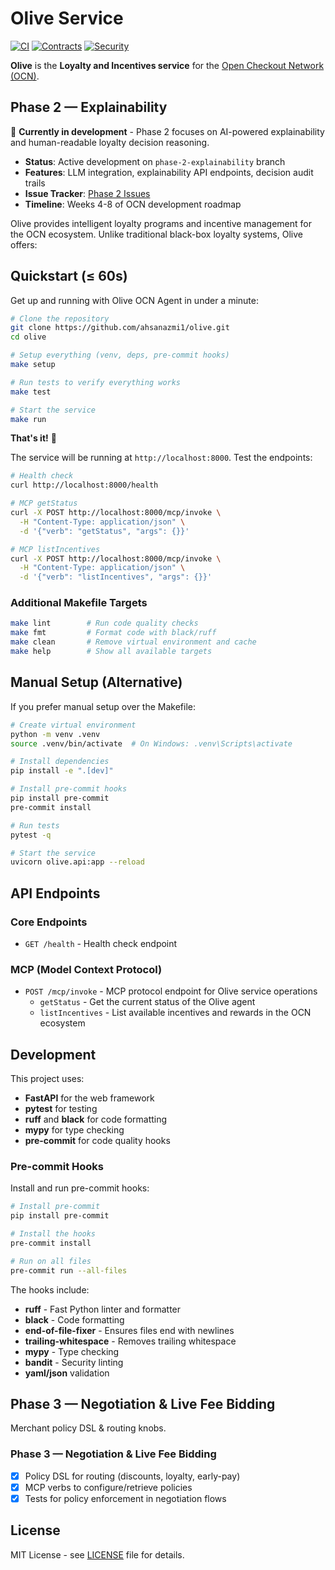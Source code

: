 # Olive Service

[![CI](https://github.com/ahsanazmi1/olive/workflows/CI/badge.svg)](https://github.com/ahsanazmi1/olive/actions/workflows/ci.yml)
[![Contracts](https://github.com/ahsanazmi1/olive/workflows/Contracts/badge.svg)](https://github.com/ahsanazmi1/olive/actions/workflows/contracts.yml)
[![Security](https://github.com/ahsanazmi1/olive/workflows/Security/badge.svg)](https://github.com/ahsanazmi1/olive/actions/workflows/security.yml)

**Olive** is the **Loyalty and Incentives service** for the [Open Checkout Network (OCN)](https://github.com/ahsanazmi1/ocn-common).

## Phase 2 — Explainability

🚧 **Currently in development** - Phase 2 focuses on AI-powered explainability and human-readable loyalty decision reasoning.

- **Status**: Active development on `phase-2-explainability` branch
- **Features**: LLM integration, explainability API endpoints, decision audit trails
- **Issue Tracker**: [Phase 2 Issues](https://github.com/ahsanazmi1/olive/issues?q=is%3Aopen+is%3Aissue+label%3Aphase-2)
- **Timeline**: Weeks 4-8 of OCN development roadmap

Olive provides intelligent loyalty programs and incentive management for the OCN ecosystem. Unlike traditional black-box loyalty systems, Olive offers:

## Quickstart (≤ 60s)

Get up and running with Olive OCN Agent in under a minute:

```bash
# Clone the repository
git clone https://github.com/ahsanazmi1/olive.git
cd olive

# Setup everything (venv, deps, pre-commit hooks)
make setup

# Run tests to verify everything works
make test

# Start the service
make run
```

**That's it!** 🎉

The service will be running at `http://localhost:8000`. Test the endpoints:

```bash
# Health check
curl http://localhost:8000/health

# MCP getStatus
curl -X POST http://localhost:8000/mcp/invoke \
  -H "Content-Type: application/json" \
  -d '{"verb": "getStatus", "args": {}}'

# MCP listIncentives
curl -X POST http://localhost:8000/mcp/invoke \
  -H "Content-Type: application/json" \
  -d '{"verb": "listIncentives", "args": {}}'
```

### Additional Makefile Targets

```bash
make lint        # Run code quality checks
make fmt         # Format code with black/ruff
make clean       # Remove virtual environment and cache
make help        # Show all available targets
```

## Manual Setup (Alternative)

If you prefer manual setup over the Makefile:

```bash
# Create virtual environment
python -m venv .venv
source .venv/bin/activate  # On Windows: .venv\Scripts\activate

# Install dependencies
pip install -e ".[dev]"

# Install pre-commit hooks
pip install pre-commit
pre-commit install

# Run tests
pytest -q

# Start the service
uvicorn olive.api:app --reload
```

## API Endpoints

### Core Endpoints
- `GET /health` - Health check endpoint

### MCP (Model Context Protocol)
- `POST /mcp/invoke` - MCP protocol endpoint for Olive service operations
  - `getStatus` - Get the current status of the Olive agent
  - `listIncentives` - List available incentives and rewards in the OCN ecosystem

## Development

This project uses:
- **FastAPI** for the web framework
- **pytest** for testing
- **ruff** and **black** for code formatting
- **mypy** for type checking
- **pre-commit** for code quality hooks

### Pre-commit Hooks

Install and run pre-commit hooks:

```bash
# Install pre-commit
pip install pre-commit

# Install the hooks
pre-commit install

# Run on all files
pre-commit run --all-files
```

The hooks include:
- **ruff** - Fast Python linter and formatter
- **black** - Code formatting
- **end-of-file-fixer** - Ensures files end with newlines
- **trailing-whitespace** - Removes trailing whitespace
- **mypy** - Type checking
- **bandit** - Security linting
- **yaml/json** validation

## Phase 3 — Negotiation & Live Fee Bidding

Merchant policy DSL & routing knobs.

### Phase 3 — Negotiation & Live Fee Bidding
- [x] Policy DSL for routing (discounts, loyalty, early-pay)
- [x] MCP verbs to configure/retrieve policies
- [x] Tests for policy enforcement in negotiation flows

## License

MIT License - see [LICENSE](LICENSE) file for details.
